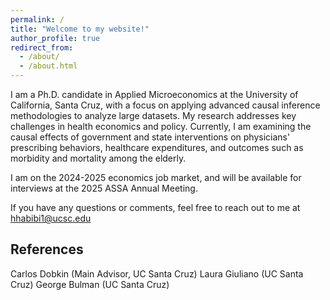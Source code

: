 ```yaml
---
permalink: /
title: "Welcome to my website!"
author_profile: true
redirect_from: 
  - /about/
  - /about.html
---
```




I am a Ph.D. candidate in Applied Microeconomics at the University of California, Santa Cruz, with a focus on applying advanced causal inference methodologies to analyze large datasets. My research addresses key challenges in health economics and policy. Currently, I am examining the causal effects of government and state interventions on physicians' prescribing behaviors, healthcare expenditures, and outcomes such as morbidity and mortality among the elderly.

I am on the 2024-2025 economics job market, and will be available for interviews at the 2025 ASSA Annual Meeting.

If you have any questions or comments, feel free to reach out to me at [hhabibi1@ucsc.edu](mailto:hhabibi1@ucsc.edu)



## References

Carlos Dobkin (Main Advisor, UC Santa Cruz)
Laura Giuliano (UC Santa Cruz)
George Bulman (UC Santa Cruz)
